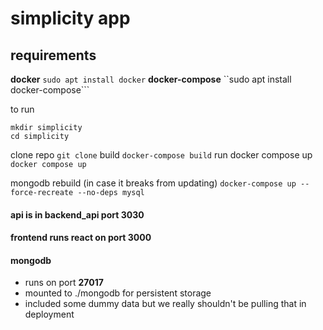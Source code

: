 # simplicity app
## requirements
**docker** ```sudo apt install docker```
**docker-compose** ``sudo apt install docker-compose```

to run
```
mkdir simplicity
cd simplicity
```
clone repo
``` git clone ```
build
```docker-compose build```
run docker compose up
``` docker compose up ```

mongodb rebuild (in case it breaks from updating)
```docker-compose up --force-recreate --no-deps mysql```

#### api is in backend_api port **3030**
#### frontend runs react on port **3000**
#### mongodb
  - runs on port **27017**
  - mounted to ./mongodb for persistent storage
  - included some dummy data but we really shouldn't be pulling that in deployment
